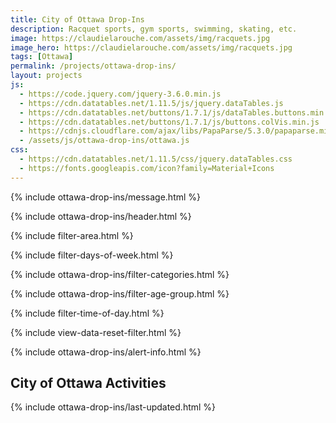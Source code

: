 ```yaml
---
title: City of Ottawa Drop-Ins
description: Racquet sports, gym sports, swimming, skating, etc.
image: https://claudielarouche.com/assets/img/racquets.jpg
image_hero: https://claudielarouche.com/assets/img/racquets.jpg
tags: [Ottawa]
permalink: /projects/ottawa-drop-ins/
layout: projects
js:
  - https://code.jquery.com/jquery-3.6.0.min.js
  - https://cdn.datatables.net/1.11.5/js/jquery.dataTables.js
  - https://cdn.datatables.net/buttons/1.7.1/js/dataTables.buttons.min.js
  - https://cdn.datatables.net/buttons/1.7.1/js/buttons.colVis.min.js
  - https://cdnjs.cloudflare.com/ajax/libs/PapaParse/5.3.0/papaparse.min.js
  - /assets/js/ottawa-drop-ins/ottawa.js
css: 
  - https://cdn.datatables.net/1.11.5/css/jquery.dataTables.css
  - https://fonts.googleapis.com/icon?family=Material+Icons
---
```

     
{% include ottawa-drop-ins/message.html %}    

{% include ottawa-drop-ins/header.html %}        

{% include filter-area.html %}   

{% include filter-days-of-week.html %}   

{% include ottawa-drop-ins/filter-categories.html %}   

{% include ottawa-drop-ins/filter-age-group.html %}   

{% include filter-time-of-day.html %}   

{% include view-data-reset-filter.html %}   

{% include ottawa-drop-ins/alert-info.html %}  

## City of Ottawa Activities

{% include ottawa-drop-ins/last-updated.html %}  

<div id="csvData"></div>